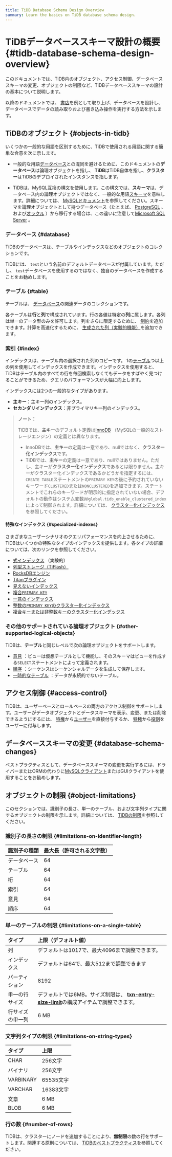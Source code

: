 ```yaml
---
title: TiDB Database Schema Design Overview
summary: Learn the basics on TiDB database schema design.
---
```


# TiDBデータベーススキーマ設計の概要 {#tidb-database-schema-design-overview}

このドキュメントでは、TiDB内のオブジェクト、アクセス制御、データベーススキーマの変更、オブジェクトの制限など、TiDBデータベーススキーマの設計の基本について説明します。

以降のドキュメントでは、 [書店](/develop/dev-guide-bookshop-schema-design.md)を例として取り上げ、データベースを設計し、データベースでデータの読み取りおよび書き込み操作を実行する方法を示します。

## TiDBのオブジェクト {#objects-in-tidb}

いくつかの一般的な用語を区別するために、TiDBで使用される用語に関する簡単な合意を次に示します。

-   一般的な用語[データベース](https://en.wikipedia.org/wiki/Database)との混同を避けるために、このドキュメントの<strong>データベース</strong>は論理オブジェクトを指し、 <strong>TiDB</strong>はTiDB自体を指し、<strong>クラスター</strong>はTiDBのデプロイされたインスタンスを指します。

-   TiDBは、MySQL互換の構文を使用します。この構文では、<strong>スキーマ</strong>は、データベース内の論理オブジェクトではなく、一般的な用語[スキーマ](https://en.wiktionary.org/wiki/schema)を意味します。詳細については、 [MySQLドキュメント](https://dev.mysql.com/doc-/refman/8.0/en/create-database.html)を参照してください。スキーマを論理オブジェクトとして持つデータベース（たとえば、 [PostgreSQL](https://www.postgresql.org/docs/current/ddl-schemas.html) 、および[オラクル](https://docs.oracle.com/en/database/oracle/oracle-database/21/tdddg/creating-managing-schema-objects.html) ）から移行する場合は、この違いに注意して[Microsoft SQL Server](https://docs.microsoft.com/en-us/sql/relational-databases/security/authentication-access/create-a-database-schema?view=sql-server-ver15) 。

### データベース {#database}

TiDBのデータベースは、テーブルやインデックスなどのオブジェクトのコレクションです。

TiDBには、 `test`という名前のデフォルトデータベースが付属しています。ただし、 `test`データベースを使用するのではなく、独自のデータベースを作成することをお勧めします。

### テーブル {#table}

テーブルは、 [データベース](#database)の関連データのコレクションです。

各テーブルは<strong>行</strong>と<strong>列</strong>で構成されています。行の各値は特定の<strong>列</strong>に属します。各列は単一のデータ型のみを許可します。列をさらに限定するために、 [制約](/constraints.md)を追加できます。計算を高速化するために、 [生成された列（実験的機能）](/generated-columns.md)を追加できます。

### 索引 {#index}

インデックスは、テーブル内の選択された列のコピーです。 1の[テーブル](#table)つ以上の列を使用してインデックスを作成できます。インデックスを使用すると、TiDBはテーブル内のすべての行を毎回検索しなくてもデータをすばやく見つけることができるため、クエリのパフォーマンスが大幅に向上します。

インデックスには2つの一般的なタイプがあります。

-   <strong>主キー</strong>：主キー列のインデックス。
-   <strong>セカンダリインデックス</strong>：非プライマリキー列のインデックス。

> <strong>ノート：</strong>
>
> TiDBでは、<strong>主キー</strong>のデフォルト定義は[InnoDB](https://mariadb.com/kb/en/innodb/) （MySQLの一般的なストレージエンジン）の定義とは異なります。
>
> -   InnoDBでは、<strong>主キー</strong>の定義は一意であり、nullではなく、<strong>クラスター化インデックス</strong>です。
> -   TiDBでは、<strong>主キー</strong>の定義は一意であり、nullではありません。ただし、主キーが<strong>クラスター化インデックス</strong>であるとは限りません。主キーがクラスター化インデックスであるかどうかを指定するには、 `CREATE TABLE`ステートメントの`PRIMARY KEY`の後に予約されていないキーワード`CLUSTERED`または`NONCLUSTERED`を追加できます。ステートメントでこれらのキーワードが明示的に指定されていない場合、デフォルトの動作はシステム変数`@@global.tidb_enable_clustered_index`によって制御されます。詳細については、 [クラスター化インデックス](/clustered-indexes.md)を参照してください。

#### 特殊なインデックス {#specialized-indexes}

さまざまなユーザーシナリオのクエリパフォーマンスを向上させるために、TiDBはいくつかの特殊なタイプのインデックスを提供します。各タイプの詳細については、次のリンクを参照してください。

-   [式インデックス](/sql-statements/sql-statement-create-index.md#expression-index) （実験的）
-   [列型ストレージ（TiFlash）](/tiflash/tiflash-overview.md)
-   [RocksDBエンジン](/storage-engine/rocksdb-overview.md)
-   [Titanプラグイン](/storage-engine/titan-overview.md)
-   [見えないインデックス](/sql-statements/sql-statement-add-index.md)
-   [複合`PRIMARY KEY`](/constraints.md#primary-key)
-   [一意のインデックス](/constraints.md#unique-key)
-   [整数の`PRIMARY KEY`のクラスター化インデックス](/constraints.md)
-   [複合キーまたは非整数キーのクラスター化インデックス](/constraints.md)

### その他のサポートされている論理オブジェクト {#other-supported-logical-objects}

TiDBは、<strong>テーブル</strong>と同じレベルで次の論理オブジェクトをサポートします。

-   [意見](/views.md) ：ビューは仮想テーブルとして機能し、そのスキーマはビューを作成する`SELECT`ステートメントによって定義されます。
-   [順序](/sql-statements/sql-statement-create-sequence.md) ：シーケンスはシーケンシャルデータを生成して保存します。
-   [一時的なテーブル](/temporary-tables.md) ：データが永続的でないテーブル。

## アクセス制御 {#access-control}

TiDBは、ユーザーベースとロールベースの両方のアクセス制御をサポートします。ユーザーがデータオブジェクトとデータスキーマを表示、変更、または削除できるようにするには、 [特権](/privilege-management.md)から[ユーザー](/user-account-management.md)を直接付与するか、 [特権](/privilege-management.md)から[役割](/role-based-access-control.md)をユーザーに付与します。

## データベーススキーマの変更 {#database-schema-changes}

ベストプラクティスとして、データベーススキーマの変更を実行するには、ドライバーまたはORMの代わりに[MySQLクライアント](https://dev.mysql.com/doc/refman/8.0/en/mysql.html)またはGUIクライアントを使用することをお勧めします。

## オブジェクトの制限 {#object-limitations}

このセクションでは、識別子の長さ、単一のテーブル、および文字列タイプに関するオブジェクトの制限を示します。詳細については、 [TiDBの制限](/tidb-limitations.md)を参照してください。

### 識別子の長さの制限 {#limitations-on-identifier-length}

| 識別子の種類 | 最大長（許可される文字数） |
| :----- | :------------ |
| データベース | 64            |
| テーブル   | 64            |
| 桁      | 64            |
| 索引     | 64            |
| 意見     | 64            |
| 順序     | 64            |

### 単一のテーブルの制限 {#limitations-on-a-single-table}

| タイプ      | 上限（デフォルト値）                                                                                                                |
| :------- | :------------------------------------------------------------------------------------------------------------------------ |
| 列        | デフォルトは1017で、最大4096まで調整できます。                                                                                               |
| インデックス   | デフォルトは64で、最大512まで調整できます                                                                                                   |
| パーティション  | 8192                                                                                                                      |
| 単一の行サイズ  | デフォルトでは6MB。サイズ制限は、 [**txn-entry-size-limit**](/tidb-configuration-file.md#txn-entry-size-limit-new-in-v50)の構成アイテムで調整できます。 |
| 行サイズの単一列 | 6 MB                                                                                                                      |

### 文字列タイプの制限 {#limitations-on-string-types}

| タイプ       | 上限      |
| :-------- | :------ |
| CHAR      | 256文字   |
| バイナリ      | 256文字   |
| VARBINARY | 65535文字 |
| VARCHAR   | 16383文字 |
| 文章        | 6 MB    |
| BLOB      | 6 MB    |

### 行の数 {#number-of-rows}

TiDBは、クラスターにノードを追加することにより、<strong>無制限</strong>の数の行をサポートします。関連する原則については、 [TiDBのベストプラクティス](/best-practices/tidb-best-practices.md)を参照してください。
